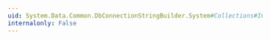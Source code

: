 ```yaml
---
uid: System.Data.Common.DbConnectionStringBuilder.System#Collections#ICollection#CopyTo(System.Array,System.Int32)
internalonly: False
---
```

